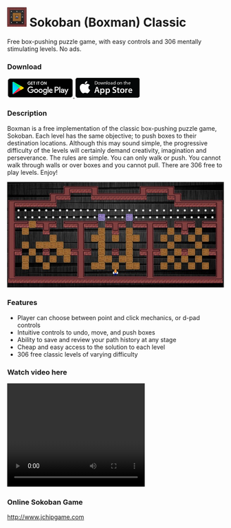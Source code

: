 # <img src="https://github.com/jchipgame/sokoban/blob/master/ic_launcher-web-tiny.png" width="45" height="45" /> Sokoban (Boxman) Classic

Free box-pushing puzzle game, with easy controls and 306 mentally stimulating levels. No ads.

### Download

<a href="https://play.google.com/store/apps/details?id=com.jchip.boxman" target="googleplay">
  <img alt="Download on Google Play Store" src="https://github.com/jchipgame/sokoban/blob/master/google_play.png" />
</a>
<a href="https://apps.apple.com/us/app/sokoban-boxman-classic/id1546106967#?platform=iphone" target="applestore">
  <img alt="Download on Apple Store" src="https://github.com/jchipgame/sokoban/blob/master/apple_store.png" />
</a>

### Description
Boxman is a free implementation of the classic box-pushing puzzle game, Sokoban. Each level has the same objective; to push boxes to their destination locations. Although this may sound simple, the progressive difficulty of the levels will certainly demand creativity, imagination and perseverance.
The rules are simple. You can only walk or push. You cannot walk through walls or over boxes and you cannot pull. There are 306 free to play levels. Enjoy!

<img src="https://github.com/jchipgame/sokoban/blob/master/boxman_game.jpg"/>

### Features

* Player can choose between point and click mechanics, or d-pad controls
* Intuitive controls to undo, move, and push boxes
* Ability to save and review your path history at any stage
* Cheap and easy access to the solution to each level
* 306 free classic levels of varying difficulty

### Watch video here

<video width="320" height="240" controls>
  <source src="https://github.com/jchipgame/sokoban/blob/master/ic_launcher-web-video.mp4" type="video/mp4">
  <source src="https://github.com/jchipgame/sokoban/blob/master/ic_launcher-web-video.avi" type="video/avi">
  <a href="https://www.youtube.com/watch?v=Rs8VLuUnh9U" target="youttube">https://www.youtube.com/watch?v=Rs8VLuUnh9U</a>
</video>

### Online Sokoban Game
<a href="http://www.jchipgame.com" target="website">http://www.jchipgame.com</a>




